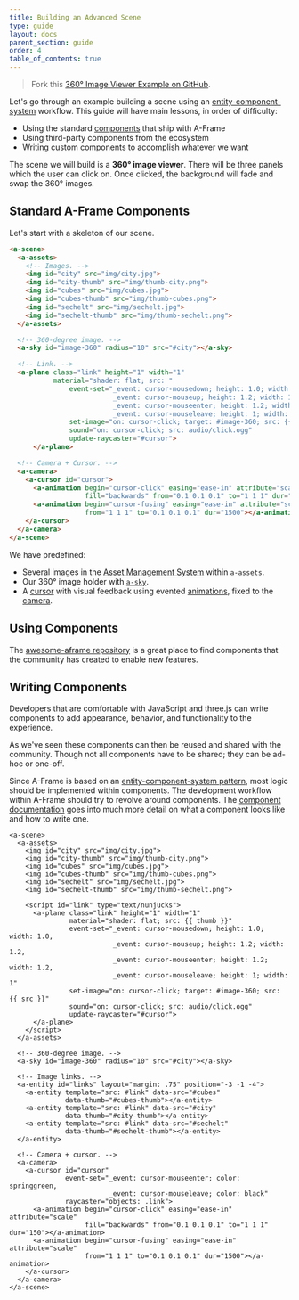 ```yaml
---
title: Building an Advanced Scene
type: guide
layout: docs
parent_section: guide
order: 4
table_of_contents: true
---
```


> Fork this [360&deg; Image Viewer Example on GitHub](https://github.com/aframevr/360-image-browser-example).

Let's go through an example building a scene using an
[entity-component-system][ecs] workflow. This guide will have main lessons, in
order of difficulty:

- Using the standard [components][components] that ship with A-Frame
- Using third-party components from the ecosystem
- Writing custom components to accomplish whatever we want

The scene we will build is a **360&deg; image viewer**. There will be three
panels which the user can click on. Once clicked, the background will fade and
swap the 360&deg; images.

## Standard A-Frame Components

Let's start with a skeleton of our scene.

```html
<a-scene>
  <a-assets>
    <!-- Images. -->
    <img id="city" src="img/city.jpg">
    <img id="city-thumb" src="img/thumb-city.png">
    <img id="cubes" src="img/cubes.jpg">
    <img id="cubes-thumb" src="img/thumb-cubes.png">
    <img id="sechelt" src="img/sechelt.jpg">
    <img id="sechelt-thumb" src="img/thumb-sechelt.png">
  </a-assets>

  <!-- 360-degree image. -->
  <a-sky id="image-360" radius="10" src="#city"></a-sky>

  <!-- Link. -->
  <a-plane class="link" height="1" width="1"
           material="shader: flat; src: "
               event-set="_event: cursor-mousedown; height: 1.0; width: 1.0,
                          _event: cursor-mouseup; height: 1.2; width: 1.2,
                          _event: cursor-mouseenter; height: 1.2; width: 1.2,
                          _event: cursor-mouseleave; height: 1; width: 1"
               set-image="on: cursor-click; target: #image-360; src: {{ src }}"
               sound="on: cursor-click; src: audio/click.ogg"
               update-raycaster="#cursor">
      </a-plane>

  <!-- Camera + Cursor. -->
  <a-camera>
    <a-cursor id="cursor">
      <a-animation begin="cursor-click" easing="ease-in" attribute="scale"
                   fill="backwards" from="0.1 0.1 0.1" to="1 1 1" dur="150"></a-animation>
      <a-animation begin="cursor-fusing" easing="ease-in" attribute="scale"
                   from="1 1 1" to="0.1 0.1 0.1" dur="1500"></a-animation>
    </a-cursor>
  </a-camera>
</a-scene>
```

We have predefined:

- Several images in the [Asset Management System][ams] within `a-assets`.
- Our 360&deg; image holder with [`a-sky`][a-sky].
- A [cursor][cursor] with visual feedback using evented [animations][animation], fixed to the [camera][camera].

## Using Components

The [awesome-aframe repository][awesome] is a great place to find components
that the community has created to enable new features.

## Writing Components

Developers that are comfortable with JavaScript and three.js can write
components to add appearance, behavior, and functionality to the experience.

As
we've seen these components can then be reused and shared with the community.
Though not all components have to be shared; they can be ad-hoc or one-off.

Since A-Frame is based on an [entity-component-system pattern][ecs], most logic
should be implemented within components. The development workflow within
A-Frame should try to revolve around components. The [component
documentation][components] goes into much more detail on what a component looks
like and how to write one.

[a-sky]: ../primitives/a-sky.md
[animation]: ../core/animation.md
[ams]: ../core/asset-management-system.md
[awesome]: https://github.com/aframevr/awesome-aframe#components
[basic]: ./building-a-basic-scene.md
[boilerplate]: https://github.com/ngokevin/aframe-component-boilerplate
[camera]: ../primitives/camera.md
[codepen]: http://codepen.io/team/mozvr/pen/PNoWEz/?editors=1000
[components]: ../core/component.md
[cursor]: ../components/cursor.md
[ecs]: ../core/index.md
[github]: https://github.com/ngokevin/aframe-fps-example
[layout]: https://github.com/ngokevin/aframe-layout-component
[mixin]: ../core/mixins.md
[raycaster]: http://threejs.org/docs/index.html#Reference/Core/Raycaster
[template]: https://github.com/ngokevin/aframe-template-component
[three]: http://threejs.org
[webcomponents]: http://webcomponents.org/

```
<a-scene>
  <a-assets>
    <img id="city" src="img/city.jpg">
    <img id="city-thumb" src="img/thumb-city.png">
    <img id="cubes" src="img/cubes.jpg">
    <img id="cubes-thumb" src="img/thumb-cubes.png">
    <img id="sechelt" src="img/sechelt.jpg">
    <img id="sechelt-thumb" src="img/thumb-sechelt.png">

    <script id="link" type="text/nunjucks">
      <a-plane class="link" height="1" width="1"
               material="shader: flat; src: {{ thumb }}"
               event-set="_event: cursor-mousedown; height: 1.0; width: 1.0,
                          _event: cursor-mouseup; height: 1.2; width: 1.2,
                          _event: cursor-mouseenter; height: 1.2; width: 1.2,
                          _event: cursor-mouseleave; height: 1; width: 1"
               set-image="on: cursor-click; target: #image-360; src: {{ src }}"
               sound="on: cursor-click; src: audio/click.ogg"
               update-raycaster="#cursor">
      </a-plane>
    </script>
  </a-assets>

  <!-- 360-degree image. -->
  <a-sky id="image-360" radius="10" src="#city"></a-sky>

  <!-- Image links. -->
  <a-entity id="links" layout="margin: .75" position="-3 -1 -4">
    <a-entity template="src: #link" data-src="#cubes"
              data-thumb="#cubes-thumb"></a-entity>
    <a-entity template="src: #link" data-src="#city"
              data-thumb="#city-thumb"></a-entity>
    <a-entity template="src: #link" data-src="#sechelt"
              data-thumb="#sechelt-thumb"></a-entity>
  </a-entity>

  <!-- Camera + cursor. -->
  <a-camera>
    <a-cursor id="cursor"
              event-set="_event: cursor-mouseenter; color: springgreen,
                         _event: cursor-mouseleave; color: black"
              raycaster="objects: .link">
      <a-animation begin="cursor-click" easing="ease-in" attribute="scale"
                   fill="backwards" from="0.1 0.1 0.1" to="1 1 1" dur="150"></a-animation>
      <a-animation begin="cursor-fusing" easing="ease-in" attribute="scale"
                   from="1 1 1" to="0.1 0.1 0.1" dur="1500"></a-animation>
    </a-cursor>
  </a-camera>
</a-scene>
```
